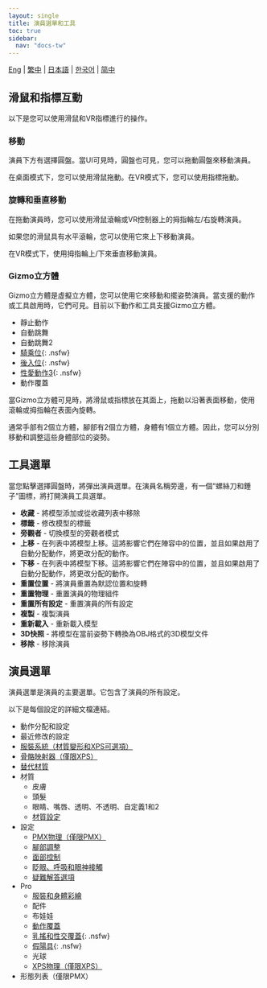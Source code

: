 ```yaml
---
layout: single
title: 演員選單和工具
toc: true
sidebar:
  nav: "docs-tw"
---
```


[Eng](/tw/dancexr/features/actor_tools) | [繁中](/tw/tw/dancexr/features/actor_tools) | [日本語](/jp/tw/dancexr/features/actor_tools) | [한국어](/kr/tw/dancexr/features/actor_tools) | [简中](/zh/tw/dancexr/features/actor_tools)

## 滑鼠和指標互動
以下是您可以使用滑鼠和VR指標進行的操作。

### 移動
演員下方有選擇圓盤。當UI可見時，圓盤也可見，您可以拖動圓盤來移動演員。

在桌面模式下，您可以使用滑鼠拖動。在VR模式下，您可以使用指標拖動。

### 旋轉和垂直移動
在拖動演員時，您可以使用滑鼠滾輪或VR控制器上的拇指輪左/右旋轉演員。

如果您的滑鼠具有水平滾輪，您可以使用它來上下移動演員。

在VR模式下，使用拇指輪上/下來垂直移動演員。

### Gizmo立方體
Gizmo立方體是虛擬立方體，您可以使用它來移動和擺姿勢演員。當支援的動作或工具啟用時，它們可見。目前以下動作和工具支援Gizmo立方體。

* 靜止動作
* 自動跳舞
* 自動跳舞2
* [騎乘位](scg_motion){: .nsfw}
* [後入位](sfb_motion){: .nsfw}
* [性愛動作3](sm3_motion){: .nsfw}
* 動作覆蓋

當Gizmo立方體可見時，將滑鼠或指標放在其面上，拖動以沿著表面移動，使用滾輪或拇指輪在表面內旋轉。

通常手部有2個立方體，腳部有2個立方體，身體有1個立方體。因此，您可以分別移動和調整這些身體部位的姿勢。


## 工具選單
當您點擊選擇圓盤時，將彈出演員選單。在演員名稱旁邊，有一個“螺絲刀和錘子”圖標，將打開演員工具選單。

* **收藏** - 將模型添加或從收藏列表中移除
* **標籤** - 修改模型的標籤
* **旁觀者** - 切換模型的旁觀者模式
* **上移** - 在列表中將模型上移。這將影響它們在陣容中的位置，並且如果啟用了自動分配動作，將更改分配的動作。
* **下移** - 在列表中將模型下移。這將影響它們在陣容中的位置，並且如果啟用了自動分配動作，將更改分配的動作。
* **重置位置** - 將演員重置為默認位置和旋轉
* **重置物理** - 重置演員的物理組件
* **重置所有設定** - 重置演員的所有設定
* **複製** - 複製演員
* **重新載入** - 重新載入模型
* **3D快照** - 將模型在當前姿勢下轉換為OBJ格式的3D模型文件
* **移除** - 移除演員

## 演員選單
演員選單是演員的主要選單。它包含了演員的所有設定。

以下是每個設定的詳細文檔連結。
* 動作分配和設定
* 最近修改的設定
* [服裝系統（材質變形和XPS可選項）](optionals)
* [骨骼映射器（僅限XPS）](bone_mapper.md)
* [替代材質](alternative_textures)
* 材質
    * 皮膚
    * 頭髮
    * 眼睛、嘴唇、透明、不透明、自定義1和2
    * [材質設定](material_settings)
* 設定
    * [PMX物理（僅限PMX）](pmx_physics)
    * [腳部調整](feet_adjustments)
    * [面部控制](facial_control)
    * [眨眼、呼吸和眼神接觸](eyecontact)
    * [疑難解答選項](troubleshooting_options)
* Pro
    * [服裝和身體彩繪](outfit_body_paint)
    * 配件
    * 布娃娃
    * [動作覆蓋](motion_override)
    * [乳搖和性交覆蓋](boob_shake_sex_overlay){: .nsfw}
    * [假陽具](dildo){: .nsfw}
    * 光球
    * [XPS物理（僅限XPS）](xps_physics)
* 形態列表（僅限PMX）